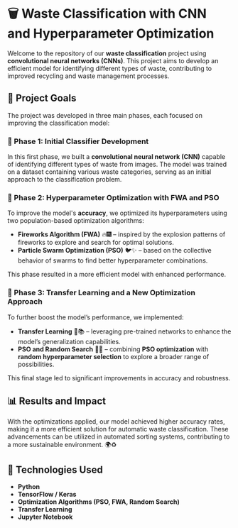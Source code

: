# 🗑️ Waste Classification with CNN and Hyperparameter Optimization

Welcome to the repository of our **waste classification** project using **convolutional neural networks (CNNs)**. This project aims to develop an efficient model for identifying different types of waste, contributing to improved recycling and waste management processes.

## 🚀 Project Goals

The project was developed in three main phases, each focused on improving the classification model:

### 📌 Phase 1: Initial Classifier Development
In this first phase, we built a **convolutional neural network (CNN)** capable of identifying different types of waste from images. The model was trained on a dataset containing various waste categories, serving as an initial approach to the classification problem.

### 📌 Phase 2: Hyperparameter Optimization with FWA and PSO
To improve the model's **accuracy**, we optimized its hyperparameters using two population-based optimization algorithms:
- **Fireworks Algorithm (FWA)** 🔥🎆 – inspired by the explosion patterns of fireworks to explore and search for optimal solutions.
- **Particle Swarm Optimization (PSO)** 🐦✨ – based on the collective behavior of swarms to find better hyperparameter combinations.

This phase resulted in a more efficient model with enhanced performance.

### 📌 Phase 3: Transfer Learning and a New Optimization Approach
To further boost the model’s performance, we implemented:
- **Transfer Learning** 🧠📚 – leveraging pre-trained networks to enhance the model’s generalization capabilities.
- **PSO and Random Search** 🎲💡 – combining **PSO optimization** with **random hyperparameter selection** to explore a broader range of possibilities.

This final stage led to significant improvements in accuracy and robustness.

## 📊 Results and Impact
With the optimizations applied, our model achieved higher accuracy rates, making it a more efficient solution for automatic waste classification. These advancements can be utilized in automated sorting systems, contributing to a more sustainable environment. 🌍♻️

## 🔧 Technologies Used
- **Python**
- **TensorFlow / Keras**
- **Optimization Algorithms (PSO, FWA, Random Search)**
- **Transfer Learning**
- **Jupyter Notebook**
